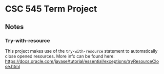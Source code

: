 # CSC 545 Term Project

## Notes

### Try-with-resource

This project makes use of the `try-with-resource` statement to automatically
close opened resources. More info can be found here:
<https://docs.oracle.com/javase/tutorial/essential/exceptions/tryResourceClose.html>
